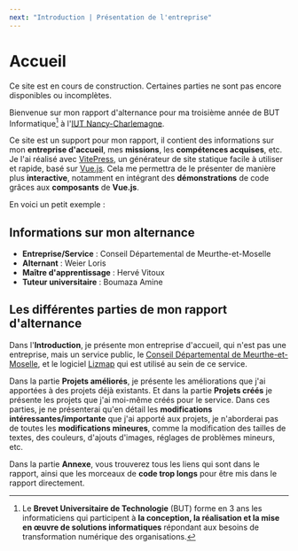 ```yaml
---
next: "Introduction | Présentation de l'entreprise"
---
```


# Accueil

<CustomContainer type="warning">
<p>
Ce site est en cours de construction. Certaines parties ne sont pas encore disponibles ou incomplètes.
</p>
</CustomContainer>

Bienvenue sur mon rapport d'alternance pour ma troisième année de BUT Informatique[^1] à l'[IUT Nancy-Charlemagne](https://iut-charlemagne.univ-lorraine.fr/).

Ce site est un support pour mon rapport, il contient des informations sur mon **entreprise d'accueil**, mes **missions**, les **compétences acquises**, etc.
Je l'ai réalisé avec [VitePress](https://vitepress.vuejs.org/), un générateur de site statique facile à utiliser et rapide, basé sur [Vue.js](https://vuejs.org/).
Cela me permettra de le présenter de manière plus **interactive**, notamment en intégrant des **démonstrations** de code grâces aux **composants** de **Vue.js**.

En voici un petit exemple :

<ComponentExample />

## Informations sur mon alternance

<CustomContainer type="info">
<ul>
    <li><strong>Entreprise/Service</strong> : Conseil Départemental de Meurthe-et-Moselle</li>
    <li><strong>Alternant</strong> : Weier Loris</li>
    <li><strong>Maître d'apprentissage</strong> : Hervé Vitoux</li>
    <li><strong>Tuteur universitaire</strong> : Boumaza Amine</li>
</ul>
</CustomContainer>

## Les différentes parties de mon rapport d'alternance

Dans l'**Introduction**, je présente mon entreprise d'accueil, qui n'est pas une entreprise, mais un service public,
le [Conseil Départemental de Meurthe-et-Moselle](https://www.meurthe-et-moselle.fr/),
et le logiciel [Lizmap](/intro/lizmap.md) qui est utilisé au sein de ce service.

Dans la partie **Projets améliorés**, je présente les améliorations que j'ai apportées à des projets déjà existants.
Et dans la partie **Projets créés** je présente les projets que j'ai moi-même créés pour le service.
Dans ces parties, je ne présenterai qu'en détail les **modifications intéressantes/importante** que j'ai apporté aux projets, je n'aborderai pas de toutes les **modifications mineures**,
comme la modification des tailles de textes, des couleurs, d'ajouts d'images, réglages de problèmes mineurs, etc.

Dans la partie **Annexe**, vous trouverez tous les liens qui sont dans le rapport, ainsi que les morceaux de **code trop longs** pour être mis dans le rapport directement.

[^1]: Le **Brevet Universitaire de Technologie** (BUT) forme en 3 ans les informaticiens qui participent à **la conception, 
la réalisation et la mise en œuvre de solutions informatiques** répondant aux besoins de transformation numérique des organisations.